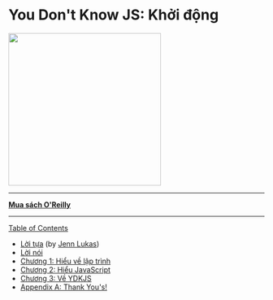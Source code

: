 # You Don't Know JS: Khởi động 

<img src="cover.jpg" width="300">

-----

**[Mua sách O'Reilly](http://shop.oreilly.com/product/0636920039303.do)**

-----

[Table of Contents](toc.md)

* [Lời tựa](foreword.md) (by [Jenn Lukas](http://jennlukas.com))
* [Lời nói ](../preface.md)
* [Chương 1: Hiểu về lập trình](ch1.md)
* [Chương  2: Hiểu  JavaScript](ch2.md)
* [Chương 3: Về YDKJS](ch3.md)
* [Appendix A: Thank You's!](apA.md)

